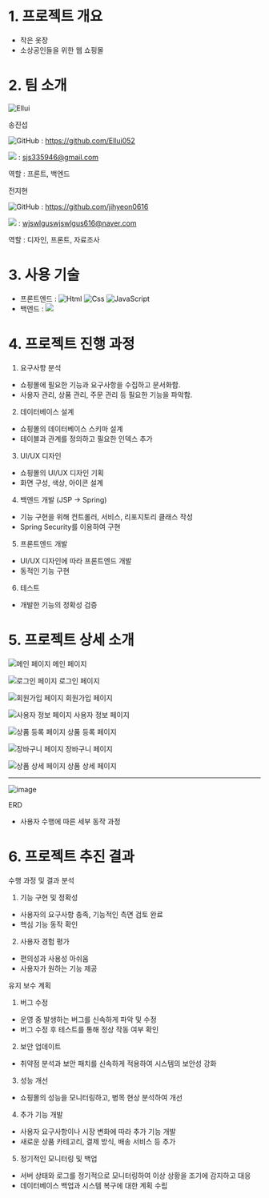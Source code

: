 # 1. 프로젝트 개요

- 작은 옷장
- 소상공인들을 위한 웹 쇼핑몰

# 2. 팀 소개
![Ellui](https://github.com/Episode23/Episode23/assets/89927726/f1815ebe-23fe-40b4-9ec1-bdfb083ebcde)

송진섭

<img alt="GitHub" src ="https://img.shields.io/badge/GitHub-181717.svg?&style=for-the-badge&logo=GitHub&logoColor=white"/> : https://github.com/Ellui052

<img src="https://img.shields.io/badge/Mail-EA4335?style=flat-square&logo=Gmail&logoColor=black"/> : sjs335946@gmail.com

역할 : 프론트, 백엔드

전지현

<img alt="GitHub" src ="https://img.shields.io/badge/GitHub-181717.svg?&style=for-the-badge&logo=GitHub&logoColor=white"/> : https://github.com/jihyeon0616

<img src="https://img.shields.io/badge/Mail-EA4335?style=flat-square&logo=Gmail&logoColor=black"/> : wjswlguswjswlgus616@naver.com

역할 : 디자인, 프론트, 자료조사

# 3. 사용 기술
- 프론트엔드 : <img alt="Html" src ="https://img.shields.io/badge/HTML5-E34F26.svg?&style=for-the-badge&logo=HTML5&logoColor=white"/> <img alt="Css" src ="https://img.shields.io/badge/CSS3-1572B6.svg?&style=for-the-badge&logo=CSS3&logoColor=white"/> <img alt="JavaScript" src ="https://img.shields.io/badge/JavaScriipt-F7DF1E.svg?&style=for-the-badge&logo=JavaScript&logoColor=black"/>
- 백엔드 :   <img src="https://img.shields.io/badge/Spring%20Boot-6DB33F?style=flat-square&logo=Spring%20Boot&logoColor=black"/>

# 4. 프로젝트 진행 과정
1. 요구사항 분석
- 쇼핑몰에 필요한 기능과 요구사항을 수집하고 문서화함.
- 사용자 관리, 상품 관리, 주문 관리 등 필요한 기능을 파악함.
2. 데이터베이스 설계
- 쇼핑몰의 데이터베이스 스키마 설계
- 테이블과 관계를 정의하고 필요한 인덱스 추가
3. UI/UX 디자인
- 쇼핑몰의 UI/UX 디자인 기획
- 화면 구성, 색상, 아이콘 설계
4. 백엔드 개발 (JSP → Spring)
- 기능 구현을 위해 컨트롤러, 서비스, 리포지토리 클래스 작성
- Spring Security를 이용하여 구현
5. 프론트엔드 개발
- UI/UX 디자인에 따라 프론트엔드 개발
- 동적인 기능 구현
6. 테스트
- 개발한 기능의 정확성 검증

# 5. 프로젝트 상세 소개
![메인 페이지](https://user-images.githubusercontent.com/89927726/250426015-a424fa9a-149e-42c4-9b77-ecb2fab7c36f.jpg)
메인 페이지

![로그인 페이지](https://user-images.githubusercontent.com/89927726/250426076-ebcfd441-bd0d-4fb8-9349-24a125f71851.jpg)
로그인 페이지

![회원가입 페이지](https://user-images.githubusercontent.com/89927726/250426130-c6219411-9749-4b3b-9f2b-facf9dd0a480.jpg)
회원가입 페이지

![사용자 정보 페이지](https://user-images.githubusercontent.com/89927726/250426184-4a01b051-f442-4b21-8992-f35a67cc629a.jpg)
사용자 정보 페이지

![상품 등록 페이지](https://user-images.githubusercontent.com/89927726/250426257-b48e1b36-8562-4e90-9da4-b6cb2bdd56ee.jpg)
상품 등록 페이지

![장바구니 페이지](https://user-images.githubusercontent.com/89927726/250426292-7f5bb57b-5bcc-4f12-bad7-b7e2fd2c2b12.jpg)
장바구니 페이지

![상품 상세 페이지](https://user-images.githubusercontent.com/89927726/250426319-0a2043ea-c9a4-46e1-806d-1a2748d4085c.jpg)
상품 상세 페이지

----
![image](https://github.com/Episode23/Episode23/assets/89927726/84ca9159-d9ef-4796-827d-7ff3a80a1823)

ERD

- 사용자 수행에 따른 세부 동작 과정

# 6. 프로젝트 추진 결과
수행 과정 및 결과 분석
1. 기능 구현 및 정확성
- 사용자의 요구사항 충족, 기능적인 측면 검토 완료
- 핵심 기능 동작 확인
2. 사용자 경험 평가
- 편의성과 사용성 아쉬움
- 사용자가 원하는 기능 제공

유지 보수 계획
1. 버그 수정
- 운영 중 발생하는 버그를 신속하게 파악 및 수정
- 버그 수정 후 테스트를 통해 정상 작동 여부 확인
2. 보안 업데이트
- 취약점 분석과 보안 패치를 신속하게 적용하여 시스템의 보안성 강화
3. 성능 개선
- 쇼핑몰의 성능을 모니터링하고, 병목 현상 분석하여 개선
4. 추가 기능 개발
- 사용자 요구사항이나 시장 변화에 따라 추가 기능 개발
- 새로운 상품 카테고리, 결제 방식, 배송 서비스 등 추가
5. 정기적인 모니터링 및 백업
- 서버 상태와 로그를 정기적으로 모니터링하여 이상 상황을 조기에 감지하고 대응
- 데이터베이스 백업과 시스템 복구에 대한 계획 수립
